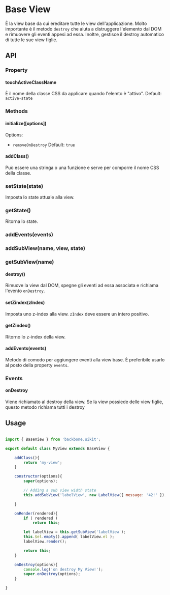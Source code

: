Base View
=============

È la view base da cui ereditare tutte le view dell'applicazione. Molto importante è il metodo `destroy` che aiuta a distruggere l'elemento dal DOM e rimuovere gli eventi appesi ad essa. Inoltre, gestisce il destroy automatico di tutte le sue view figlie.

## API

### Property

#### touchActiveClassName
È il nome della classe CSS da applicare quando l'elemto è "attivo". Default: `active-state`



### Methods

#### initialize([options])

Options:
- `removeOnDestroy` Default: `true`


#### addClass()
Può essere una stringa o una funzione e serve per comporre il nome CSS della classe.

### setState(state)
Imposta lo state attuale alla view.

### getState()
Ritorna lo state.

### addEvents(events)


### addSubView(name, view, state)


### getSubView(name)



#### destroy()
Rimuove la view dal DOM, spegne gli eventi ad essa associata e richiama l'evento `onDestroy`.

#### setZindex(zIndex)
Imposta uno z-index alla view. `zIndex` deve essere un intero positivo.

#### getZindex()
Ritorno lo z-index della view.

#### addEvents(events)
Metodo di comodo per aggiungere eventi alla view base. È preferibile usarlo al posto della property `events`.

### Events

#### onDestroy
Viene richiamato al destroy della view. Se la view possiede delle view figlie, questo metodo richiama tutti i destroy


## Usage

```javascript

import { BaseView } from 'backbone.uikit';

export default class MyView extends BaseView {

	addClass(){
		return 'my-view';
	}

	constructor(options){
		super(options);

		// Adding a sub view width state
		this.addSubView('labelView', new LabelView({ message: '42!' }), this.getState() );

	}

	onRender(rendered){
		if ( rendered )
			return this;

		let labelView = this.getSubView('labelView');
		this.$el.empty().append( labelView.el );
		labelView.render();

		return this;
	}

	onDestroy(options){
		console.log('on destroy My View!');
		super.onDestroy(options);
	}

}

```
